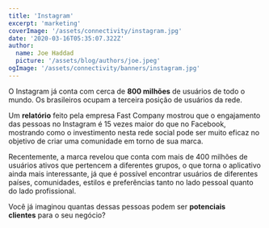 ```yaml
---
title: 'Instagram'
excerpt: 'marketing'
coverImage: '/assets/connectivity/instagram.jpg'
date: '2020-03-16T05:35:07.322Z'
author:
  name: Joe Haddad
  picture: '/assets/blog/authors/joe.jpeg'
ogImage: '/assets/connectivity/banners/instagram.jpg'
---
```


O Instagram já conta com cerca de **800 milhões** de usuários de todo o mundo. Os brasileiros ocupam a terceira posição de usuários da rede.

Um **relatório** feito pela empresa Fast Company mostrou que o engajamento das pessoas no Instagram é 15 vezes maior do que no Facebook, mostrando como o investimento nesta rede social pode ser muito eficaz no objetivo de criar uma comunidade em torno de sua marca.

Recentemente, a marca revelou que conta com mais de 400 milhões de usuários ativos que pertencem a diferentes grupos, o que torna o aplicativo ainda mais interessante, já que é possível encontrar usuários de diferentes países, comunidades, estilos e preferências tanto no lado pessoal quanto do lado profissional.

Você já imaginou quantas dessas pessoas podem ser **potenciais clientes** para o seu negócio?
